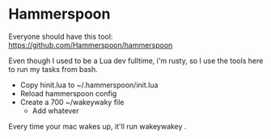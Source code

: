 # Hammerspoon 

Everyone should have this tool: https://github.com/Hammerspoon/hammerspoon

Even though I used to be a Lua dev fulltime, i'm rusty, so I use the tools here to run my tasks from bash. 

- Copy hinit.lua to ~/.hammerspoon/init.lua
- Reload hammerspoon config
- Create a 700 ~/wakeywaky file
	- Add whatever 

Every time your mac wakes up, it'll run wakeywakey . 
